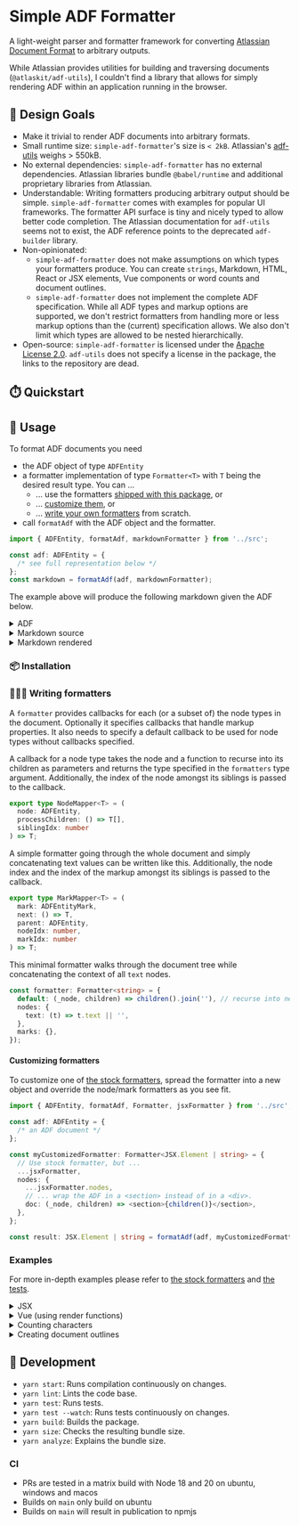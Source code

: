 # Simple ADF Formatter

A light-weight parser and formatter framework for converting [Atlassian Document
Format](https://developer.atlassian.com/cloud/jira/platform/apis/document/structure/) to arbitrary outputs.

While Atlassian provides utilities for building and traversing documents (`@atlaskit/adf-utils`), I
couldn't find a library that allows for simply rendering ADF within an
application running in the browser.

## 🎨 Design Goals

- Make it trivial to render ADF documents into arbitrary formats.
- Small runtime size: `simple-adf-formatter`'s size is `< 2kB`. Atlassian's [adf-utils](https://www.npmjs.com/package/@atlaskit/adf-utils) weighs > 550kB.
- No external dependencies: `simple-adf-formatter` has no external dependencies.
  Atlassian libraries bundle `@babel/runtime` and additional proprietary
  libraries from Atlassian.
- Understandable: Writing formatters producing arbitrary output should be
  simple. `simple-adf-formatter` comes with examples for popular UI frameworks.
  The formatter API surface is tiny and nicely typed to allow better code completion. The
  Atlassian documentation for `adf-utils` seems not to exist, the ADF reference
  points to the deprecated `adf-builder` library.
- Non-opinionated:
  - `simple-adf-formatter` does not make assumptions on which types your
    formatters produce. You can create `strings`, Markdown, HTML, React or JSX
    elements, Vue components or word counts and document outlines.
  - `simple-adf-formatter` does not implement the complete ADF specification.
    While all ADF types and markup options are supported, we don't restrict
    formatters from handling more or less markup options than the (current)
    specification allows. We also don't limit which types are allowed to be
    nested hierarchically.
- Open-source: `simple-adf-formatter` is licensed under the [Apache License
  2.0](https://spdx.org/licenses/Apache-2.0.html). `adf-utils` does not specify
  a license in the package, the links to the repository are dead.

## ⏱️ Quickstart

## 📖 Usage

To format ADF documents you need

- the ADF object of type `ADFEntity`
- a formatter implementation of type `Formatter<T>` with `T` being the desired
  result type. You can ...
  - ... use the formatters [shipped with this package](./src/formatters/), or
  - ... [customize them](#customizing-formatters), or
  - ... [write your own formatters](#writing-formatters) from scratch.
- call `formatAdf` with the ADF object and the formatter.

```ts
import { ADFEntity, formatAdf, markdownFormatter } from '../src';

const adf: ADFEntity = {
  /* see full representation below */
};
const markdown = formatAdf(adf, markdownFormatter);
```

The example above will produce the following markdown given the ADF below.

<details>
<summary>ADF</summary>

```json
{
  "version": 1,
  "type": "doc",
  "content": [
    {
      "type": "heading",
      "attrs": {
        "level": 1
      },
      "content": [
        {
          "type": "text",
          "text": "ADF Test"
        }
      ]
    },
    {
      "type": "heading",
      "attrs": {
        "level": 2
      },
      "content": [
        {
          "type": "text",
          "text": "Text"
        }
      ]
    },
    {
      "type": "paragraph",
      "content": [
        {
          "type": "text",
          "text": "Text "
        },
        {
          "type": "text",
          "text": "with",
          "marks": [
            {
              "type": "strong"
            }
          ]
        },
        {
          "type": "text",
          "text": " "
        },
        {
          "type": "text",
          "text": "markup",
          "marks": [
            {
              "type": "em"
            }
          ]
        }
      ]
    },
    {
      "type": "heading",
      "attrs": {
        "level": 2
      },
      "content": [
        {
          "type": "text",
          "text": "Lists"
        }
      ]
    },
    {
      "type": "bulletList",
      "content": [
        {
          "type": "listItem",
          "content": [
            {
              "type": "paragraph",
              "content": [
                {
                  "type": "text",
                  "text": "un-"
                }
              ]
            }
          ]
        },
        {
          "type": "listItem",
          "content": [
            {
              "type": "paragraph",
              "content": [
                {
                  "type": "text",
                  "text": "ordered"
                }
              ]
            }
          ]
        },
        {
          "type": "listItem",
          "content": [
            {
              "type": "paragraph",
              "content": [
                {
                  "type": "text",
                  "text": "list"
                }
              ]
            }
          ]
        }
      ]
    },
    {
      "type": "orderedList",
      "content": [
        {
          "type": "listItem",
          "content": [
            {
              "type": "paragraph",
              "content": [
                {
                  "type": "text",
                  "text": "numbered"
                }
              ]
            }
          ]
        },
        {
          "type": "listItem",
          "content": [
            {
              "type": "paragraph",
              "content": [
                {
                  "type": "text",
                  "text": "list"
                }
              ]
            }
          ]
        }
      ]
    },
    {
      "type": "heading",
      "attrs": {
        "level": 2
      },
      "content": [
        {
          "type": "text",
          "text": "Links"
        }
      ]
    },
    {
      "type": "paragraph",
      "content": [
        {
          "type": "text",
          "text": "https://xkcd.com",
          "marks": [
            {
              "type": "link",
              "attrs": {
                "href": "https://xkcd.com"
              }
            }
          ]
        }
      ]
    },
    {
      "type": "heading",
      "attrs": {
        "level": 2
      },
      "content": [
        {
          "type": "text",
          "text": "Tables"
        }
      ]
    },
    {
      "type": "table",
      "attrs": {
        "isNumberColumnEnabled": false,
        "layout": "default",
        "localId": "31672348-8738-4209-9135-a0c9d61c9828"
      },
      "content": [
        {
          "type": "tableRow",
          "content": [
            {
              "type": "tableHeader",
              "attrs": {},
              "content": [
                {
                  "type": "paragraph",
                  "content": [
                    {
                      "type": "text",
                      "text": "I"
                    }
                  ]
                }
              ]
            },
            {
              "type": "tableHeader",
              "attrs": {},
              "content": [
                {
                  "type": "paragraph",
                  "content": [
                    {
                      "type": "text",
                      "text": "hate"
                    }
                  ]
                }
              ]
            }
          ]
        },
        {
          "type": "tableRow",
          "content": [
            {
              "type": "tableCell",
              "attrs": {},
              "content": [
                {
                  "type": "paragraph",
                  "content": [
                    {
                      "type": "text",
                      "text": "tables"
                    }
                  ]
                }
              ]
            },
            {
              "type": "tableCell",
              "attrs": {},
              "content": [
                {
                  "type": "paragraph",
                  "content": [
                    {
                      "type": "text",
                      "text": "in"
                    }
                  ]
                }
              ]
            }
          ]
        },
        {
          "type": "tableRow",
          "content": [
            {
              "type": "tableCell",
              "attrs": {},
              "content": [
                {
                  "type": "paragraph",
                  "content": [
                    {
                      "type": "text",
                      "text": "markdown"
                    }
                  ]
                }
              ]
            },
            {
              "type": "tableCell",
              "attrs": {},
              "content": [
                {
                  "type": "paragraph",
                  "content": [
                    {
                      "type": "text",
                      "text": "a lot"
                    }
                  ]
                }
              ]
            }
          ]
        }
      ]
    },
    {
      "type": "heading",
      "attrs": {
        "level": 2
      },
      "content": [
        {
          "type": "text",
          "text": "Code"
        }
      ]
    },
    {
      "type": "paragraph",
      "content": [
        {
          "type": "text",
          "text": "Inline "
        },
        {
          "type": "text",
          "text": "code",
          "marks": [
            {
              "type": "code"
            }
          ]
        },
        {
          "type": "text",
          "text": " and"
        }
      ]
    },
    {
      "type": "codeBlock",
      "attrs": {
        "language": "typescript"
      },
      "content": [
        {
          "type": "text",
          "text": "// a code block\n(code) => 'blocks'"
        }
      ]
    }
  ]
}
```

</details>

<details>
<summary>Markdown source</summary>

````md
# ADF Test

## Text

Text **with** _markup_

## Lists

- un-
- ordered
- list

1. numbered
1. list

## Links

[https://xkcd.com](https://xkcd.com)

## Tables

<table>
<tr>
  <th>I
  <th>hate
<tr>
  <td>tables
  <td>in
<tr>
  <td>markdown
  <td>a lot
</table>

## Code

Inline `code` and

```typescript
// a code block
(code) => 'blocks';
```
````

</details>

<details>
<summary>Markdown rendered</summary>

# ADF Test

## Text

Text **with** _markup_

## Lists

- un-
- ordered
- list

1. numbered
1. list

## Links

[https://xkcd.com](https://xkcd.com)

## Tables

<table>
<tr>
  <th>I
  <th>hate
<tr>
  <td>tables
  <td>in
<tr>
  <td>markdown
  <td>a lot
</table>

## Code

Inline `code` and

```typescript
// a code block
(code) => 'blocks';
```

</details>

### 📦 Installation

### 👩🏾‍🎨 <a name="writing-formatters"></a>Writing formatters

A `formatter` provides callbacks for each (or a subset of) the
node types in the document. Optionally it specifies callbacks that handle markup
properties. It also needs to specify a default callback to be used for node
types without callbacks specified.

A callback for a node type takes the node and a function to recurse into its
children as parameters and returns the type specified in the `formatters` type
argument. Additionally, the index of the node amongst its siblings is passed to
the callback.

```ts
export type NodeMapper<T> = (
  node: ADFEntity,
  processChildren: () => T[],
  siblingIdx: number
) => T;
```

A simple formatter going through the whole document and simply concatenating
text values can be written like this. Additionally, the node index and the index
of the markup amongst its siblings is passed to the callback.

```ts
export type MarkMapper<T> = (
  mark: ADFEntityMark,
  next: () => T,
  parent: ADFEntity,
  nodeIdx: number,
  markIdx: number
) => T;
```

This minimal formatter walks through the document tree while concatenating the
context of all `text` nodes.

```ts
const formatter: Formatter<string> = {
  default: (_node, children) => children().join(''), // recurse into nested nodes and concatenate the result
  nodes: {
    text: (t) => t.text || '',
  },
  marks: {},
});
```

#### Customizing formatters

To customize one of [the stock formatters](./src/formatters/), spread the
formatter into a new object and override the node/mark formatters as you see
fit.

```ts
import { ADFEntity, formatAdf, Formatter, jsxFormatter } from '../src';

const adf: ADFEntity = {
  /* an ADF document */
};

const myCustomizedFormatter: Formatter<JSX.Element | string> = {
  // Use stock formatter, but ...
  ...jsxFormatter,
  nodes: {
    ...jsxFormatter.nodes,
    // ... wrap the ADF in a <section> instead of in a <div>.
    doc: (_node, children) => <section>{children()}</section>,
  },
};

const result: JSX.Element | string = formatAdf(adf, myCustomizedFormatter);
```

### Examples

For more in-depth examples please refer to [the stock formatters](./src/formatters/) and [the tests](./test/).

<details>
<summary>JSX</summary>

This formatter wraps the document in a `<div>`, each paragraph in a `<p>` while
applying a subset of possible markup properties.

```ts
const jsxFormatter: Formatter<JSX.Element> = {
  default: (_node, children) => <>{children()}</>,
  nodes: {
    doc: (_node, children) => <div>{children()}</div>,
    paragraph: (_node, children) => <p>{children()}</p>,
    text: (node) => <span>{node.text}</span> ?? <span />,
  },
  marks: {
    text: {
      strong: (_mark, next) => <b>{next()}</b>,
      underline: (_mark, next) => <u>{next()}</u>,
      em: (_mark, next) => <em>{next()}</em>,
      code: (_mark, next) => <code>{next()}</code>,
    },
  },
};
```

</details>

<details>
<summary>Vue (using render functions)</summary>

This formatter wraps the document in a `<div>`, each paragraph in a `<p>` and
each text node in a `<span>` while applying a subset of possible markup properties.

```ts
const f: Formatter<VNode> = {
  default: (_e, children) => h('section', children()),
  nodes: {
    doc: (_node, children) => h('div', children()),
    paragraph: (_node, children) => h('p', children()),
    text: (node) => h('span', node.text),
  },
  marks: {
    text: {
      strong: (_mark, next) => h('b', next()),
      underline: (_mark, next) => h('u', next()),
      em: (_mark, next) => h('i', next()),
      code: (_mark, next) => h('code', next()),
      strike: (_mark, next) =>
        h('span', { style: { textDecoration: 'line-through' } }, next()),
    },
  },
};
```

</details>

<details>
<summary>Counting characters</summary>

This example counts the characters of all text content. It's not the intended
usage of formatters, but shows their flexibility nicely.

Note the `default` callback: Without it, it would do nothing as it would never recurse into child nodes from any element including the doc root.

```ts
const f: Formatter<number> = {
  default: (_e, children) => children().reduce((acc, curr) => acc + curr, 0),
  nodes: {
    text: (node) => node.text?.length || 0,
  },
  marks: {},
};
```

</details>

<details>
<summary>Creating document outlines</summary>

This example also illustrates the flexibility but is not necessarily something
you'd typically do.

It creates an outline of the ADF by ...

- ... prefixig headings with the amount of spaces matching their level to create
  indentation
- ... outputting text elements as strings
- ... **EXPLICITLY** recursing only into children of `doc` and `heading`,
  ignoring other nodes. Note that we simply return `''` from the default
  formatter, thus not recursing into unknown elements.
  It only recurses into children of headings

```ts
const f: Formatter<string> = {
  default: (_node) => '', // don't recurse into unknown nodes
  nodes: {
    doc: (_node, children) => children().join(''),
    heading: (node, children) =>
      ' '.repeat(parseInt(node.attrs?.level as string) - 1) + children() + '\n',
    text: (node) => node.text || '',
  },
  marks: {},
};
```

</details>

## 🔧 Development

- `yarn start`: Runs compilation continuously on changes.
- `yarn lint`: Lints the code base.
- `yarn test`: Runs tests.
- `yarn test --watch`: Runs tests continuously on changes.
- `yarn build`: Builds the package.
- `yarn size`: Checks the resulting bundle size.
- `yarn analyze`: Explains the bundle size.

### CI

- PRs are tested in a matrix build with Node 18 and 20 on ubuntu, windows
  and macos
- Builds on `main` only build on ubuntu
- Builds on `main` will result in publication to npmjs
